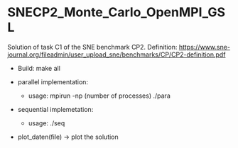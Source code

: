 # SNECP2_Monte_Carlo_OpenMPI_GSL
Solution of task C1 of the SNE benchmark CP2.
Definition:
https://www.sne-journal.org/fileadmin/user_upload_sne/benchmarks/CP/CP2-definition.pdf


* Build: make all

* parallel implementation:
  * usage: mpirun -np (number of processes) ./para

* sequential implemetation:
  * usage: ./seq

* plot_daten(file) -> plot the solution
